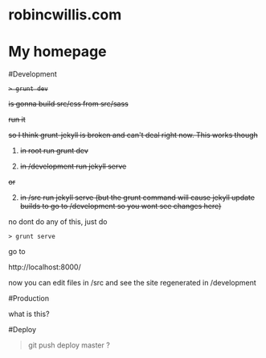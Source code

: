 robincwillis.com
================

My homepage
=======

#Development

<strike>

	> grunt dev

is gonna build src/css from src/sass

run it

so I think grunt-jekyll is broken and can't deal right now. This works though

1. in root run grunt dev

2. in /development run jekyll serve

or

2. in /src run jekyll serve (but the grunt command will cause jekyll update builds to go to /development so you wont see changes here)


</strike>

no dont do any of this, just do

	> grunt serve

go to

http://localhost:8000/

now you can edit files in /src and see the site regenerated in /development

#Production

what is this?

#Deploy

> git push deploy master ?

